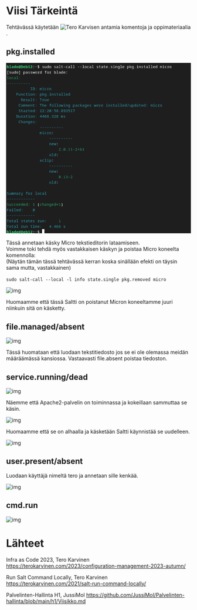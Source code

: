 # Viisi Tärkeintä 

Tehtävässä käytetään ![Tero Karvisen antamia komentoja ja oppimateriaalia](https://terokarvinen.com/2021/salt-run-command-locally/).

## pkg.installed

![img](./micro_inst.png)  

Tässä annetaan käsky Micro tekstieditorin lataamiseen.  
Voimme toki tehdä myös vastakkaisen käskyn ja poistaa Micro koneelta komennolla:  
(Näytän tämän tässä tehtävässä kerran koska sinällään efekti on täysin sama mutta, vastakkainen)

```sudo salt-call --local -l info state.single pkg.removed micro``` 

![img](./micro_rem.png)  

Huomaamme että tässä Saltti on poistanut Micron koneeltamme juuri niinkuin sitä on käsketty.

## file.managed/absent

![img](./file_managed.png)  

Tässä huomataan että luodaan tekstitiedosto jos se ei ole olemassa meidän määräämässä kansiossa. Vastaavasti file.absent poistaa tiedoston.

## service.running/dead

![img](./apa_true.png)  

Näemme että Apache2-palvelin on toiminnassa ja kokeillaan sammuttaa se käsin.  

![img](./apa_stopped.png)  

Huomaamme että se on alhaalla ja käsketään Saltti käynnistää se uudelleen.  

![img](./apa_restart.png)  

## user.present/absent

Luodaan käyttäjä nimeltä tero ja annetaan sille kenkää.  

![img](./tero_kick.png)

## cmd.run

![img](./echo_hell.png)  



# Lähteet
Infra as Code 2023, Tero Karvinen
https://terokarvinen.com/2023/configuration-management-2023-autumn/

Run Salt Command Locally, Tero Karvinen
https://terokarvinen.com/2021/salt-run-command-locally/

Palvelinten-Hallinta H1, JussiMol
https://github.com/JussiMol/Palvelinten-hallinta/blob/main/h1/Viisikko.md
